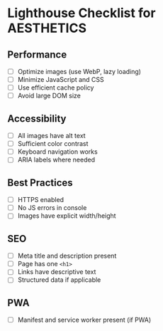 # Lighthouse Checklist for AESTHETICS

## Performance
- [ ] Optimize images (use WebP, lazy loading)
- [ ] Minimize JavaScript and CSS
- [ ] Use efficient cache policy
- [ ] Avoid large DOM size

## Accessibility
- [ ] All images have alt text
- [ ] Sufficient color contrast
- [ ] Keyboard navigation works
- [ ] ARIA labels where needed

## Best Practices
- [ ] HTTPS enabled
- [ ] No JS errors in console
- [ ] Images have explicit width/height

## SEO
- [ ] Meta title and description present
- [ ] Page has one `<h1>`
- [ ] Links have descriptive text
- [ ] Structured data if applicable

## PWA
- [ ] Manifest and service worker present (if PWA)
